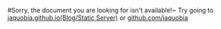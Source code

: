 #Sorry, the document you are looking for isn't available!~
Try going to [jaquobia.github.io(Blog/Static Server)](https://jaquobia.github.io/) or [github.com/jaquobia](https://github.com/jaquobia)
